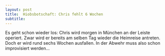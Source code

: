 ```yaml
---
layout: post
title:  Hiobsbotschaft: Chris fehlt 6 Wochen
subtitle:  
---
```


Es geht schon wieder los: Chris wird morgen in München an der Leiste operiert. Zwar wird er bereits am selben Tag wieder die Heimreise antreten. Doch er wird rund sechs Wochen ausfallen. In der Abwehr muss also schon improvisiert werden...


